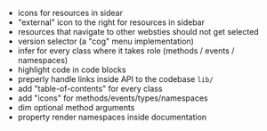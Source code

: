 - icons for resources in sidear
- "external" icon to the right for resources in sidebar
- resources that navigate to other websties should not get selected
- version selector (a "cog" menu implementation)
- infer for every class where it takes role (methods / events / namespaces)
- highlight code in code blocks
- preperly handle links inside API to the codebase `lib/`
- add "table-of-contents" for every class
- add "icons" for methods/events/types/namespaces
- dim optional method arguments
- property render namespaces inside documentation
